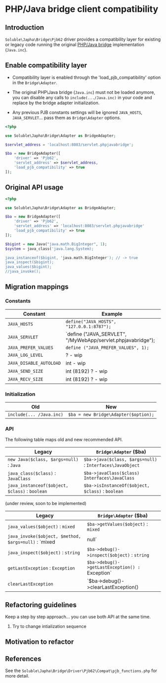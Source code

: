 # PHP/Java bridge client compatibility 

## Introduction

`Soluble\Japha\Bridge\Pjb62` driver provides a compatibility layer for existing 
or legacy code running the original [PHP/Java bridge](http://php-java-bridge.sourceforge.net/pjb/) implementation (`Java.inc`).



## Enable compatibility layer

- Compatibility layer is enabled through the 'load_pjb_compatibility' option in the `Bridge\Adapter`.

- The original PHP\Java bridge (`Java.inc`) must not be loaded anymore, 
  you can disable any calls to `include(.../Java.inc)` in your code and 
  replace by the bridge adapter initialization.

- Any previous PJB constants settings will be ignored `JAVA_HOSTS`, `JAVA_SERVLET`...
  pass them as `Bridge\Adapter` options.


```php
<?php

use Soluble\Japha\Bridge\Adapter as BridgeAdapter;

$servlet_address = 'localhost:8083/servlet.phpjavabridge';

$ba = new BridgeAdapter([
    'driver' => 'Pjb62',
    'servlet_address' => $servlet_address,
    'load_pjb_compatibility' => true
]);
```


## Original API usage

```php
<?php

use Soluble\Japha\Bridge\Adapter as BridgeAdapter;

$ba = new BridgeAdapter([
    'driver' => 'Pjb62',
    'servlet_address' => 'localhost:8083/servlet.phpjavabridge'
    'load_pjb_compatibility' => true
]);

$bigint = new Java("java.math.BigInteger", 1);
$system = java_class('java.lang.System);

java_instanceof($bigint, 'java.math.BigInteger'); // -> true
java_inspect($bigint); 
java_values($bigint);
//java_invoke();

```

## Migration mappings


### Constants

|Constant                    | Example                                   |
|----------------------------|-------------------------------------------|
| `JAVA_HOSTS`               | `define("JAVA_HOSTS", "127.0.0.1:8787");` |
| `JAVA_SERVLET`             | `define ("JAVA_SERVLET", "/MyWebApp/servlet.phpjavabridge"); |
| `JAVA_PREFER_VALUES`       | `define ("JAVA_PREFER_VALUES", 1);` |
| `JAVA_LOG_LEVEL`           | ? - wip |
| `JAVA_DISABLE_AUTOLOAD`    | int - wip |
| `JAVA_SEND_SIZE`           | int (8192) ? - wip |
| `JAVA_RECV_SIZE`           | int (8192) ? - wip |


### Initialization

|Old                         | New                      |
|-------------------------------|-------------------------------------------|
|`include(... /Java.inc)`       | `$ba = new Bridge\Adapter($option);` |


### API

The following table maps old and new recommended API.

|Legacy                                           | `Bridge\Adapter` ($ba)                      |
|-------------------------------------------------|-------------------------------------------|
|`new Java($class, $args=null)` : `Java`          | `$ba->java($class, $args=null)` : `Interfaces\JavaObject`          |
|`java_class($class)` : `JavaClass`               | `$ba->javaClass($class)` `Interfaces\JavaClass`                |
|`java_instanceof($object, $class)` : `boolean`   | `$ba->isInstanceOf($object, $class)` : `boolean`    |



(under review, soon to be implemented)

|Legacy                          | `Bridge\Adapter` ($ba)                      |
|-----------------------------------|------------------------------------------|
|`java_values($object)` : `mixed`                 | `$ba->getValues($object)` : `mixed`               |
|`java_invoke($object, $method, $args=null)` : `mixed|null` | `$ba->invokeMethod($object, $method, $args=null) : `string\null`  |
|`java_inspect($object)` : `string`               | `$ba->debug()->inspect($object)` : `string`               |
|`getLastException` : `Exception` | `$ba->debug()->getLastException() : `Exception`  |
|`clearLastException` | `$ba->debug()->clearLastException()  |


## Refactoring guidelines

Keep a step by step approach... you can use both API at the same time.

1. Try to change intialization sequence 


## Motivation to refactor


## References

See the `Soluble\Japha\Bridge\Driver\Pjb62\Compat\pjb_functions.php` for more detail.
